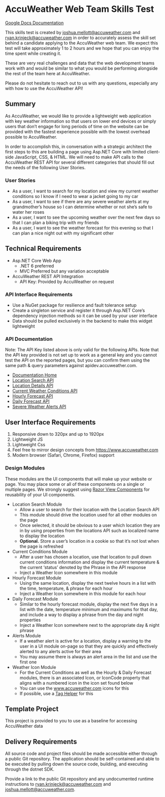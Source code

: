 # AccuWeather Web Team Skills Test

[Google Docs Documentation](https://docs.google.com/document/d/1NKpkFAdlGJFXmX-624tpQ3hrfXNQSt3njUEf9zJEFEg/edit?usp=sharing)

This skills test is created by joshua.mellott@accuweather.com and ryan.krinjeck@accuweather.com in order to accurately assess the skill set behind a candidate applying to the AccuWeather web team. We expect this test will take approximately 1 to 2 hours and we hope that you can enjoy the time spent while creating it.

These are very real challenges and data that the web development teams work with and would be similar to what you would be performing alongside the rest of the team here at AccuWeather.

Please do not hesitate to reach out to us with any questions, especially any with how to use the AccuWeather API!

## Summary

As AccuWeather, we would like to provide a lightweight web application with key weather information so that users on lower end devices or simply users that don’t engage for long periods of time on the website can be provided with the fastest experience possible with the lowest overhead possible to AccuWeather.

In order to accomplish this, in conversation with a strategic architect the first steps to this are building a page using Asp.NET Core with limited client-side JavaScript, CSS, & HTML. We will need to make API calls to the AccuWeather REST API for several different categories that should fill out the needs of the following User Stories.

### User Stories

* As a user, I want to search for my location and view my current weather conditions so I know if I need to wear a jacket going to my car
* As a user, I want to see if there are any severe weather alerts at my grandmother’s house so I can determine whether or not she’s safe to water her roses
* As a user, I want to see the upcoming weather over the next few days so that I can plan a biking trip with my friends
* As a user, I want to see the weather forecast for this evening so that I can plan a nice night out with my significant other

## Technical Requirements

* Asp.NET Core Web App
    * .NET 6 preferred
    * MVC Preferred but any variation acceptable
* AccuWeather REST API Integration
    * API Key: Provided by AccuWeather on request

### API Interface Requirements

* Use a NuGet package for resilience and fault tolerance setup
* Create a singleton service and register it through Asp.NET Core’s dependency injection methods so it can be used by your user interface
* Data should be pulled exclusively in the backend to make this widget lightweight

### API Documentation

Note: The API Key listed above is only valid for the following APIs. Note that the API key provided is not set up to work as a general key and you cannot test the API on the reported pages, but you can confirm them using the same path & query parameters against apidev.accuweather.com.

* [Documentation Home](https://developer.accuweather.com/)
* [Location Search API](https://developer.accuweather.com/accuweather-locations-api/apis/get/locations/v1/search)
* [Location Details API](https://developer.accuweather.com/accuweather-locations-api/apis/get/locations/v1/%7BlocationKey%7D)
* [Current Weather Conditions API](https://developer.accuweather.com/accuweather-current-conditions-api/apis/get/currentconditions/v1/%7BlocationKey%7D)
* [Hourly Forecast API](https://developer.accuweather.com/accuweather-forecast-api/apis/get/forecasts/v1/hourly/24hour/%7BlocationKey%7D)
* [Daily Forecast API](https://developer.accuweather.com/accuweather-forecast-api/apis/get/forecasts/v1/daily/5day/%7BlocationKey%7D)
* [Severe Weather Alerts API](https://developer.accuweather.com/accuweather-alerts-api/apis/get/alerts/v1/%7BlocationKey%7D)

## User Interface Requirements

1. Responsive down to 320px and up to 1920px
2. Lightweight JS
3. Lightweight Css
4. Feel free to mirror design concepts from https://www.accuweather.com
5. Modern browser (Safari, Chrome, Firefox) support

### Design Modules

These modules are the UI components that will make up your website or page. You may place some or all of these components on a single or multiple pages. We strongly suggest using [Razor View Components](https://docs.microsoft.com/en-us/aspnet/core/mvc/views/view-components?view=aspnetcore-6.0) for reusability of your UI components.

* Location Search Module
    * Allow a user to search for their location with the Location Search API
    * This module should drive the location used for all other modules on the page
    * Once selected, it should be obvious to a user which location they are in by using properties from the locations API such as localized name to display the location
    * **Optional.** Store a user’s location in a cookie so that it’s not lost when the page is refreshed
* Current Conditions Module
    * After a user has chosen a location, use that location to pull down current conditions information and display the current temperature & the current ‘status’ denoted by the Phrase in the API response
    * Inject a Weather Icon somewhere in this module
* Hourly Forecast Module
    * Using the same location, display the next twelve hours in a list with the time, temperature, & phrase for each hour
    * Inject a Weather Icon somewhere in this module for each hour
* Daily Forecast Module
    * Similar to the hourly forecast module, display the next five days in a list with the date, temperature minimum and maximums for that day, and include a way to display a phrase from the day and night properties
    * Inject a Weather Icon somewhere next to the appropriate day & night phrase
* Alerts Module
    * If a weather alert is active for a location, display a warning to the user in a UI module on-page so that they are quickly and effectively alerted to any alerts active for their area
    * You may assume there is always an alert area in the list and use the first one
* Weather Icon Module
    * For the Current Conditions as well as the Hourly & Daily Forecast modules, there is an associated Icon, or IconCode property that aligns with a numbered icon in the icon set found below
    * You can use the www.accuweather.com icons for this
    * If possible, use a [Tag Helper](https://docs.microsoft.com/en-us/aspnet/core/mvc/views/tag-helpers/authoring?view=aspnetcore-6.0) for this

## Template Project

This project is provided to you to use as a baseline for accessing AccuWeather data

## Delivery Requirements

All source code and project files should be made accessible either through a public Git repository. The application should be self-contained and able to be executed by pulling down the source code, building, and executing through the dotnet SDK.

Provide a link to the public Git repository and any undocumented runtime instructions to ryan.krinjeck@accuweather.com and joshua.mellott@accuweather.com.
